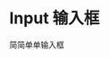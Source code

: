 <script setup>
import { ref } from 'vue-demi'
import { CInput } from '../../src'
import InputExample from './input-example.vue'
const value = ref('test')
</script>

# Input 输入框

简简单单输入框

<input-example></input-example>
